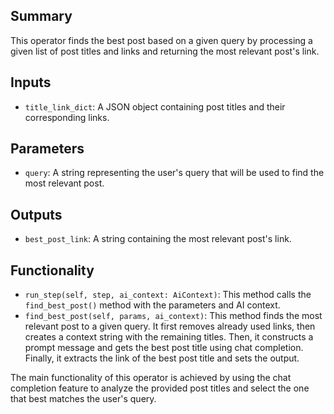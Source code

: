 ## Summary

This operator finds the best post based on a given query by processing a given list of post titles and links and returning the most relevant post's link.

## Inputs

* `title_link_dict`: A JSON object containing post titles and their corresponding links.

## Parameters

* `query`: A string representing the user's query that will be used to find the most relevant post.

## Outputs

* `best_post_link`: A string containing the most relevant post's link.

## Functionality

* `run_step(self, step, ai_context: AiContext)`: This method calls the `find_best_post()` method with the parameters and AI context.
* `find_best_post(self, params, ai_context)`: This method finds the most relevant post to a given query. It first removes already used links, then creates a context string with the remaining titles. Then, it constructs a prompt message and gets the best post title using chat completion. Finally, it extracts the link of the best post title and sets the output.

The main functionality of this operator is achieved by using the chat completion feature to analyze the provided post titles and select the one that best matches the user's query.